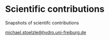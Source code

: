 # Scientific contributions
Snapshots of scientifc contributions

michael.stoelzle@hydro.uni-freiburg.de
